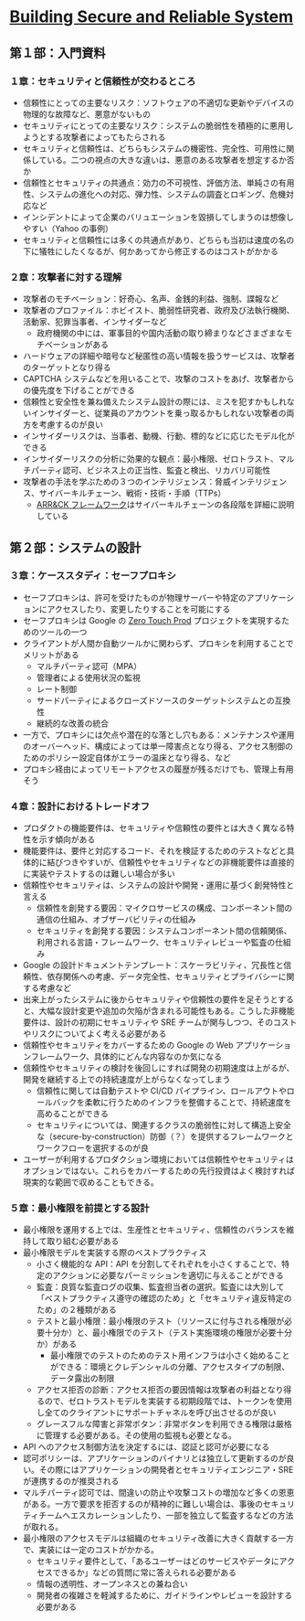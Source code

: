 # [Building Secure and Reliable System](https://www.oreilly.co.jp/books/9784814400256/)

## 第１部：入門資料

### １章：セキュリティと信頼性が交わるところ

- 信頼性にとっての主要なリスク：ソフトウェアの不適切な更新やデバイスの物理的な故障など、悪意がないもの
- セキュリティにとっての主要なリスク：システムの脆弱性を積極的に悪用しようとする攻撃者によってもたらされる
- セキュリティと信頼性は、どちらもシステムの機密性、完全性、可用性に関係している。二つの視点の大きな違いは、悪意のある攻撃者を想定するか否か
- 信頼性とセキュリティの共通点：効力の不可視性、評価方法、単純さの有用性、システムの進化への対応、弾力性、システムの調査とロギング、危機対応など
- インシデントによって企業のバリュエーションを毀損してしまうのは想像しやすい（Yahoo の事例）
- セキュリティと信頼性には多くの共通点があり、どちらも当初は速度の名の下に犠牲にしたくなるが、何かあってから修正するのはコストがかかる

### ２章：攻撃者に対する理解

- 攻撃者のモチベーション：好奇心、名声、金銭的利益、強制、諜報など
- 攻撃者のプロファイル：ホビイスト、脆弱性研究者、政府及び法執行機関、活動家、犯罪当事者、インサイダーなど
  - 政府機関の中には、軍事目的や国内活動の取り締まりなどさまざまなモチベーションがある
- ハードウェアの詳細や暗号など秘匿性の高い情報を扱うサービスは、攻撃者のターゲットとなり得る
- CAPTCHA システムなどを用いることで、攻撃のコストをあげ、攻撃者からの優先度を下げることができる
- 信頼性と安全性を兼ね備えたシステム設計の際には、ミスを犯すかもしれないインサイダーと、従業員のアカウントを乗っ取るかもしれない攻撃者の両方を考慮するのが良い
- インサイダーリスクは、当事者、動機、行動、標的などに応じたモデル化ができる
- インサイダーリスクの分析に効果的な観点：最小権限、ゼロトラスト、マルチパーティ認可、ビジネス上の正当性、監査と検出、リカバリ可能性
- 攻撃者の手法を学ぶための３つのインテリジェンス：脅威インテリジェンス、サイバーキルチェーン、戦術・技術・手順（TTPs）
  - [ARR&CK フレームワーク](https://attack.mitre.org/)はサイバーキルチェーンの各段階を詳細に説明している

## 第２部：システムの設計

### ３章：ケーススタディ：セーフプロキシ

- セーフプロキシは、許可を受けたものが物理サーバーや特定のアプリケーションにアクセスしたり、変更したりすることを可能にする
- セーフプロキシは Google の [Zero Touch Prod](https://www.usenix.org/conference/srecon19emea/presentation/czapinski) プロジェクトを実現するためのツールの一つ
- クライアントが人間か自動ツールかに関わらず、プロキシを利用することでメリットがある
  - マルチパーティ認可（MPA）
  - 管理者による使用状況の監視
  - レート制御
  - サードパーティによるクローズドソースのターゲットシステムとの互換性
  - 継続的な改善の統合
- 一方で、プロキシには欠点や潜在的な落とし穴もある：メンテナンスや運用のオーバーヘッド、構成によっては単一障害点となり得る、アクセス制御のためのポリシー設定自体がエラーの温床となり得る、など
- プロキシ経由によってリモートアクセスの履歴が残るだけでも、管理上有用そう

### ４章：設計におけるトレードオフ

- プロダクトの機能要件は、セキュリティや信頼性の要件とは大きく異なる特性を示す傾向がある
- 機能要件は、要件と対応するコード、それを検証するためのテストなどと具体的に結びつきやすいが、信頼性やセキュリティなどの非機能要件は直接的に実装やテストするのは難しい場合が多い
- 信頼性やセキュリティは、システムの設計や開発・運用に基づく創発特性と言える
  - 信頼性を創発する要因：マイクロサービスの構成、コンポーネント間の通信の仕組み、オブザーバビリティの仕組み
  - セキュリティを創発する要因：システムコンポーネント間の信頼関係、利用される言語・フレームワーク、セキュリティレビューや監査の仕組み
- Google の設計ドキュメントテンプレート：スケーラビリティ、冗長性と信頼性、依存関係への考慮、データ完全性、セキュリティとプライバシーに関する考慮など
- 出来上がったシステムに後からセキュリティや信頼性の要件を足そうとすると、大幅な設計変更や追加の欠陥が含まれる可能性もある。こうした非機能要件は、設計の初期にセキュリティや SRE チームが関与しつつ、そのコストやリスクについてよく考える必要がある
- 信頼性やセキュリティをカバーするための Google の Web アプリケーションフレームワーク、具体的にどんな内容なのか気になる
- 信頼性やセキュリティの検討を後回しにすれば開発の初期速度は上がるが、開発を継続する上での持続速度が上がらなくなってしまう
  - 信頼性に関しては自動テストや CI/CD パイプライン、ロールアウトやロールバックを柔軟に行うためのインフラを整備することで、持続速度を高めることができる
  - セキュリティについては、関連するクラスの脆弱性に対して構造上安全な（secure-by-construction）防御（？）を提供するフレームワークとワークフローを選択するのが良
- ユーザーが利用するプロダクション環境においては信頼性やセキュリティはオプションではない。これらをカバーするための先行投資はよく検討すれば現実的な範囲で収めることもできる。

### ５章：最小権限を前提とする設計

- 最小権限を運用する上では、生産性とセキュリティ、信頼性のバランスを維持して取り組む必要がある
- 最小権限モデルを実装する際のベストプラクティス
  - 小さく機能的な API：API を分割してそれぞれを小さくすることで、特定のアクションに必要なパーミッションを適切に与えることができる
  - 監査：良質な監査ログの収集、監査担当者の選択。監査には大別して「ベストプラクティス遵守の確認のため」と「セキュリティ違反特定のため」の２種類がある
  - テストと最小権限：最小権限のテスト（リソースに付与される権限が必要十分か）と、最小権限でのテスト（テスト実施環境の権限が必要十分か）がある
	- 最小権限でのテストのためのテスト用インフラは小さく始めることができる：環境とクレデンシャルの分離、アクセスタイプの制限、データ露出の制限
  - アクセス拒否の診断：アクセス拒否の要因情報は攻撃者の利益となり得るので、ゼロトラストモデルを実装する初期段階では、トークンを使用し全てのクライアントにサポートチャネルを呼び出させるのが良い
  - グレースフルな障害と非常ボタン：非常ボタンを利用できる権限は厳格に管理する必要がある。その使用の監視も必要となる。
- API へのアクセス制御方法を決定するには、認証と認可が必要になる
- 認可ポリシーは、アプリケーションのバイナリとは独立して更新するのが良い。その際にはアプリケーションの開発者とセキュリティエンジニア・SRE が連携するのが推奨される
- マルチパーティ認可では、間違いの防止や攻撃コストの増加など多くの恩恵がある。一方で要求を拒否するのが精神的に難しい場合は、事後のセキュリティチームへエスカレーションしたり、一部を独立して監査するなどの方法が取れる。
- 最小権限のアクセスモデルは組織のセキュリティ改善に大きく貢献する一方で、実装には一定のコストがかかる。
  - セキュリティ要件として、「あるユーザーはどのサービスやデータにアクセスできるか」などの質問に常に答えられる必要がある
  - 情報の透明性、オープンネスとの兼ね合い
  - 開発者の複雑さを軽減するために、ガイドラインやレビューを設計する必要がある
